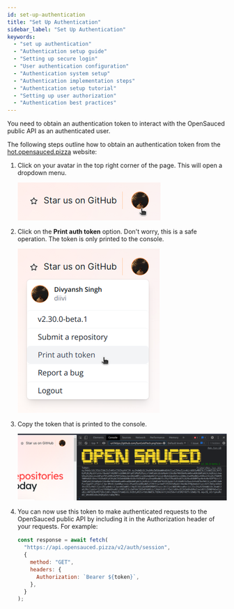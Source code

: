 ```yaml
---
id: set-up-authentication
title: "Set Up Authentication"
sidebar_label: "Set Up Authentication"
keywords:
  - "set up authentication"
  - "Authentication setup guide"
  - "Setting up secure login"
  - "User authentication configuration"
  - "Authentication system setup"
  - "Authentication implementation steps"
  - "Authentication setup tutorial"
  - "Setting up user authorization"
  - "Authentication best practices"
---
```


You need to obtain an authentication token to interact with the OpenSauced public API as an authenticated user.

The following steps outline how to obtain an authentication token from the [hot.opensauced.pizza](https://hot.opensauced.pizza) website:

1. Click on your avatar in the top right corner of the page. This will open a dropdown menu.

   ![Avatar in top right corner of the page](../../static/img/contributing-avatar-top-right.png)

2. Click on the **Print auth token** option. Don't worry, this is a safe operation. The token is only printed to the console.

   ![Print Auth Token](../../static/img/contributing-print-auth-token.png)

3. Copy the token that is printed to the console.

   ![Token printed to the console](../../static/img/contributing-token-printed-to-console.png)

4. You can now use this token to make authenticated requests to the OpenSauced public API by including it in the Authorization header of your requests. For example:

   ```javascript
   const response = await fetch(
     "https://api.opensauced.pizza/v2/auth/session",
     {
       method: "GET",
       headers: {
         Authorization: `Bearer ${token}`,
       },
     }
   );
   ```
